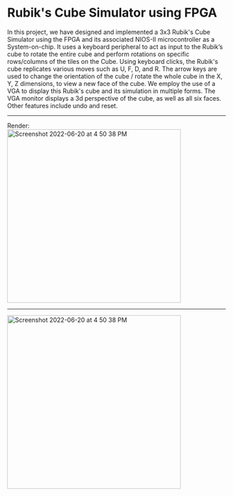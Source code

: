 # Rubik's Cube Simulator using FPGA

In this project, we have designed and implemented a 3x3 Rubik's Cube Simulator using the FPGA and its associated NIOS-II microcontroller as a System-on-chip. It uses a keyboard peripheral to act as input to the Rubik’s cube to rotate the entire cube and perform rotations on specific rows/columns of the tiles on the Cube. Using keyboard clicks, the Rubik's cube replicates various moves such as U, F, D, and R. The arrow keys are used to change the orientation of the cube / rotate the whole cube in the X, Y, Z dimensions, to view a new face of the cube. We employ the use of a VGA to display this Rubik's cube and its simulation in multiple forms. The VGA monitor displays a 3d perspective of the cube, as well as all six faces.
Other features include undo and reset.
<hr>
Render: <br />
<img width="400" alt="Screenshot 2022-06-20 at 4 50 38 PM" src="https://user-images.githubusercontent.com/103095333/174592196-9879cef9-16db-4dae-bc8d-a0c7a6117d07.jpg">
<hr>
<img width="400" alt="Screenshot 2022-06-20 at 4 50 38 PM" src="https://user-images.githubusercontent.com/103095333/174590928-4f90d8ad-8db3-4670-ba46-8014256c4cdf.png">
